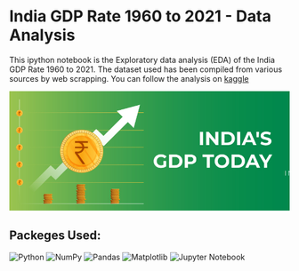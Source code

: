 # India GDP Rate 1960 to 2021 - Data Analysis
This ipython notebook is the Exploratory data analysis (EDA) of the India GDP Rate 1960 to 2021. The dataset used has been compiled from various sources by web scrapping. You can follow the analysis on <a href="https://www.kaggle.com/code/shrikrishnaparab/india-gdp-rate-1960-to-2021-data-analysis">kaggle</a>

![GDP-India](gdp-india.jpg)

## Packeges Used:
 ![Python][python] ![NumPy][numpy-image] ![Pandas][Pandas-image] ![Matplotlib][Matplotlib-image]  ![Jupyter Notebook][ipython-image]
 
[python]: https://img.shields.io/badge/python-3670A0?style=for-the-badge&logo=python&logoColor=ffdd54
[numpy-image]: https://img.shields.io/badge/numpy-%23013243.svg?style=for-the-badge&logo=numpy&logoColor=white
[Pandas-image]: https://img.shields.io/badge/pandas-%23150458.svg?style=for-the-badge&logo=pandas&logoColor=white
[Matplotlib-image]: https://img.shields.io/badge/Matplotlib-%23ffffff.svg?style=for-the-badge&logo=Matplotlib&logoColor=black
[ipython-image]: https://img.shields.io/badge/jupyter-%23FA0F00.svg?style=for-the-badge&logo=jupyter&logoColor=white


